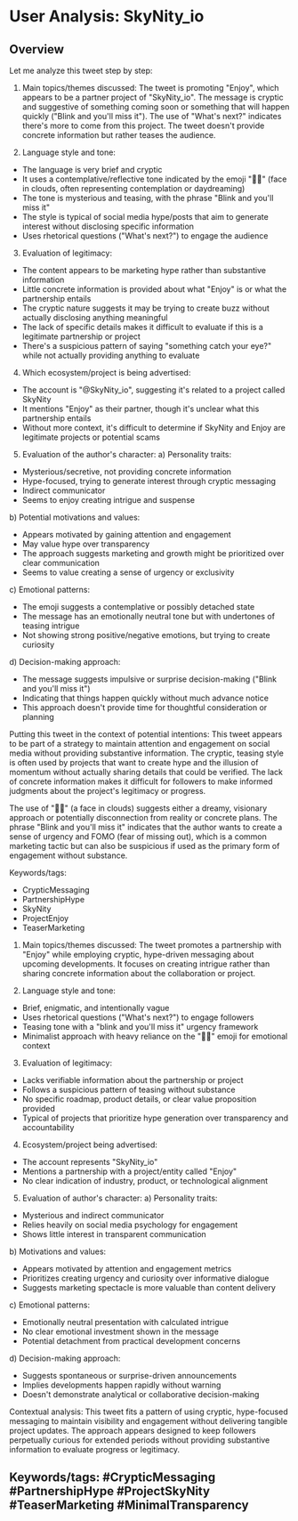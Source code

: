 # User Analysis: SkyNity_io

## Overview

<think>
Let me analyze this tweet step by step:

1. Main topics/themes discussed:
The tweet is promoting "Enjoy", which appears to be a partner project of "SkyNity_io". The message is cryptic and suggestive of something coming soon or something that will happen quickly ("Blink and you'll miss it"). The use of "What's next?" indicates there's more to come from this project. The tweet doesn't provide concrete information but rather teases the audience.

2. Language style and tone:
- The language is very brief and cryptic
- It uses a contemplative/reflective tone indicated by the emoji "😶‍🌫️" (face in clouds, often representing contemplation or daydreaming)
- The tone is mysterious and teasing, with the phrase "Blink and you'll miss it"
- The style is typical of social media hype/posts that aim to generate interest without disclosing specific information
- Uses rhetorical questions ("What's next?") to engage the audience

3. Evaluation of legitimacy:
- The content appears to be marketing hype rather than substantive information
- Little concrete information is provided about what "Enjoy" is or what the partnership entails
- The cryptic nature suggests it may be trying to create buzz without actually disclosing anything meaningful
- The lack of specific details makes it difficult to evaluate if this is a legitimate partnership or project
- There's a suspicious pattern of saying "something catch your eye?" while not actually providing anything to evaluate

4. Which ecosystem/project is being advertised:
- The account is "@SkyNity_io", suggesting it's related to a project called SkyNity
- It mentions "Enjoy" as their partner, though it's unclear what this partnership entails
- Without more context, it's difficult to determine if SkyNity and Enjoy are legitimate projects or potential scams

5. Evaluation of the author's character:
a) Personality traits:
- Mysterious/secretive, not providing concrete information
- Hype-focused, trying to generate interest through cryptic messaging
- Indirect communicator
- Seems to enjoy creating intrigue and suspense

b) Potential motivations and values:
- Appears motivated by gaining attention and engagement
- May value hype over transparency
- The approach suggests marketing and growth might be prioritized over clear communication
- Seems to value creating a sense of urgency or exclusivity

c) Emotional patterns:
- The emoji suggests a contemplative or possibly detached state
- The message has an emotionally neutral tone but with undertones of teasing intrigue
- Not showing strong positive/negative emotions, but trying to create curiosity

d) Decision-making approach:
- The message suggests impulsive or surprise decision-making ("Blink and you'll miss it")
- Indicating that things happen quickly without much advance notice
- This approach doesn't provide time for thoughtful consideration or planning

Putting this tweet in the context of potential intentions:
This tweet appears to be part of a strategy to maintain attention and engagement on social media without providing substantive information. The cryptic, teasing style is often used by projects that want to create hype and the illusion of momentum without actually sharing details that could be verified. The lack of concrete information makes it difficult for followers to make informed judgments about the project's legitimacy or progress.

The use of "😶‍🌫️" (a face in clouds) suggests either a dreamy, visionary approach or potentially disconnection from reality or concrete plans. The phrase "Blink and you'll miss it" indicates that the author wants to create a sense of urgency and FOMO (fear of missing out), which is a common marketing tactic but can also be suspicious if used as the primary form of engagement without substance.

Keywords/tags:
- CrypticMessaging
- PartnershipHype
- SkyNity
- ProjectEnjoy
- TeaserMarketing
</think>

1. Main topics/themes discussed:
The tweet promotes a partnership with "Enjoy" while employing cryptic, hype-driven messaging about upcoming developments. It focuses on creating intrigue rather than sharing concrete information about the collaboration or project.

2. Language style and tone:
- Brief, enigmatic, and intentionally vague
- Uses rhetorical questions ("What's next?") to engage followers
- Teasing tone with a "blink and you'll miss it" urgency framework
- Minimalist approach with heavy reliance on the "😶‍🌫️" emoji for emotional context

3. Evaluation of legitimacy:
- Lacks verifiable information about the partnership or project
- Follows a suspicious pattern of teasing without substance
- No specific roadmap, product details, or clear value proposition provided
- Typical of projects that prioritize hype generation over transparency and accountability

4. Ecosystem/project being advertised:
- The account represents "SkyNity_io"
- Mentions a partnership with a project/entity called "Enjoy"
- No clear indication of industry, product, or technological alignment

5. Evaluation of author's character:
a) Personality traits:
- Mysterious and indirect communicator
- Relies heavily on social media psychology for engagement
- Shows little interest in transparent communication

b) Motivations and values:
- Appears motivated by attention and engagement metrics
- Prioritizes creating urgency and curiosity over informative dialogue
- Suggests marketing spectacle is more valuable than content delivery

c) Emotional patterns:
- Emotionally neutral presentation with calculated intrigue
- No clear emotional investment shown in the message
- Potential detachment from practical development concerns

d) Decision-making approach:
- Suggests spontaneous or surprise-driven announcements
- Implies developments happen rapidly without warning
- Doesn't demonstrate analytical or collaborative decision-making

Contextual analysis:
This tweet fits a pattern of using cryptic, hype-focused messaging to maintain visibility and engagement without delivering tangible project updates. The approach appears designed to keep followers perpetually curious for extended periods without providing substantive information to evaluate progress or legitimacy.

Keywords/tags:
#CrypticMessaging #PartnershipHype #ProjectSkyNity #TeaserMarketing #MinimalTransparency
---
